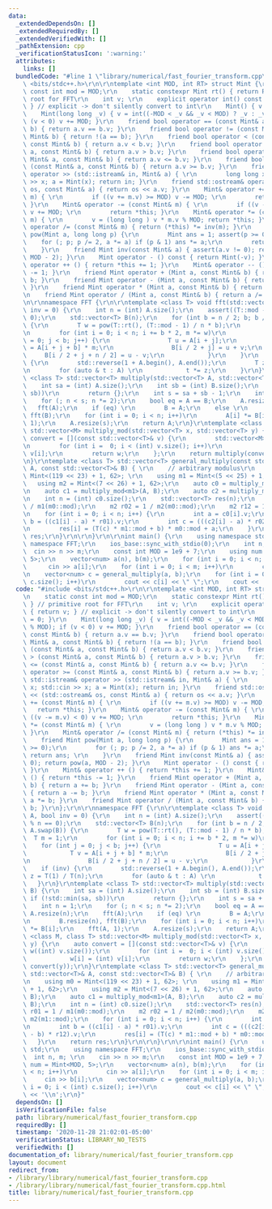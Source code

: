 ```yaml
---
data:
  _extendedDependsOn: []
  _extendedRequiredBy: []
  _extendedVerifiedWith: []
  _pathExtension: cpp
  _verificationStatusIcon: ':warning:'
  attributes:
    links: []
  bundledCode: "#line 1 \"library/numerical/fast_fourier_transform.cpp\"\n#include\
    \ <bits/stdc++.h>\r\n\r\ntemplate <int MOD, int RT> struct Mint {\r\n    static\
    \ const int mod = MOD;\r\n    static constexpr Mint rt() { return RT; } // primitive\
    \ root for FFT\r\n    int v; \r\n    explicit operator int() const { return v;\
    \ } // explicit -> don't silently convert to int\r\n    Mint() { v = 0; }\r\n\
    \    Mint(long long _v) { v = int((-MOD < _v && _v < MOD) ? _v : _v % MOD); if\
    \ (v < 0) v += MOD; }\r\n    friend bool operator == (const Mint& a, const Mint&\
    \ b) { return a.v == b.v; }\r\n    friend bool operator != (const Mint& a, const\
    \ Mint& b) { return !(a == b); }\r\n    friend bool operator < (const Mint& a,\
    \ const Mint& b) { return a.v < b.v; }\r\n    friend bool operator > (const Mint&\
    \ a, const Mint& b) { return a.v > b.v; }\r\n    friend bool operator <= (const\
    \ Mint& a, const Mint& b) { return a.v <= b.v; }\r\n    friend bool operator >=\
    \ (const Mint& a, const Mint& b) { return a.v >= b.v; }\r\n    friend std::istream&\
    \ operator >> (std::istream& in, Mint& a) { \r\n        long long x; std::cin\
    \ >> x; a = Mint(x); return in; }\r\n    friend std::ostream& operator << (std::ostream&\
    \ os, const Mint& a) { return os << a.v; }\r\n    Mint& operator += (const Mint&\
    \ m) { \r\n        if ((v += m.v) >= MOD) v -= MOD; \r\n        return *this;\
    \ }\r\n    Mint& operator -= (const Mint& m) { \r\n        if ((v -= m.v) < 0)\
    \ v += MOD; \r\n        return *this; }\r\n    Mint& operator *= (const Mint&\
    \ m) { \r\n        v = (long long ) v * m.v % MOD; return *this; }\r\n    Mint&\
    \ operator /= (const Mint& m) { return (*this) *= inv(m); }\r\n    friend Mint\
    \ pow(Mint a, long long p) {\r\n        Mint ans = 1; assert(p >= 0);\r\n    \
    \    for (; p; p /= 2, a *= a) if (p & 1) ans *= a;\r\n        return ans; \r\n\
    \    }\r\n    friend Mint inv(const Mint& a) { assert(a.v != 0); return pow(a,\
    \ MOD - 2); }\r\n    Mint operator - () const { return Mint(-v); }\r\n    Mint&\
    \ operator ++ () { return *this += 1; }\r\n    Mint& operator -- () { return *this\
    \ -= 1; }\r\n    friend Mint operator + (Mint a, const Mint& b) { return a +=\
    \ b; }\r\n    friend Mint operator - (Mint a, const Mint& b) { return a -= b;\
    \ }\r\n    friend Mint operator * (Mint a, const Mint& b) { return a *= b; }\r\
    \n    friend Mint operator / (Mint a, const Mint& b) { return a /= b; }\r\n};\r\
    \n\r\nnamespace FFT {\r\n\r\ntemplate <class T> void fft(std::vector<T>& A, bool\
    \ inv = 0) {\r\n    int n = (int) A.size();\r\n    assert((T::mod - 1) % n ==\
    \ 0);\r\n    std::vector<T> B(n);\r\n    for (int b = n / 2; b; b /= 2, A.swap(B))\
    \ {\r\n        T w = pow(T::rt(), (T::mod - 1) / n * b);\r\n        T m = 1;\r\
    \n        for (int i = 0; i < n; i += b * 2, m *= w)\r\n            for (int j\
    \ = 0; j < b; j++) {\r\n                T u = A[i + j];\r\n                T v\
    \ = A[i + j + b] * m;\r\n                B[i / 2 + j] = u + v;\r\n           \
    \     B[i / 2 + j + n / 2] = u - v;\r\n            }\r\n    }\r\n    if (inv)\
    \ {\r\n        std::reverse(1 + A.begin(), A.end());\r\n        T z = T(1) / T(n);\r\
    \n        for (auto & t : A) \r\n            t *= z;\r\n    }\r\n}\r\ntemplate\
    \ <class T> std::vector<T> multiply(std::vector<T> A, std::vector<T> B) {\r\n\
    \    int sa = (int) A.size();\r\n    int sb = (int) B.size();\r\n    if (!std::min(sa,\
    \ sb))\r\n        return {};\r\n    int s = sa + sb - 1;\r\n    int n = 1;\r\n\
    \    for (; n < s; n *= 2);\r\n    bool eq = A == B;\r\n    A.resize(n);\r\n \
    \   fft(A);\r\n    if (eq) \r\n        B = A;\r\n    else \r\n        B.resize(n),\
    \ fft(B);\r\n    for (int i = 0; i < n; i++)\r\n        A[i] *= B[i];\r\n    fft(A,\
    \ 1);\r\n    A.resize(s);\r\n    return A;\r\n}\r\ntemplate <class M, class T>\
    \ std::vector<M> multiply_mod(std::vector<T> x, std::vector<T> y) {\r\n    auto\
    \ convert = [](const std::vector<T>& v) {\r\n        std::vector<M> w((int) v.size());\r\
    \n        for (int i =  0; i < (int) v.size(); i++)\r\n            w[i] = (int)\
    \ v[i];\r\n        return w;\r\n    };\r\n    return multiply(convert(x), convert(y));\r\
    \n}\r\ntemplate <class T> std::vector<T> general_multiply(const std::vector<T>&\
    \ A, const std::vector<T>& B) { \r\n    // arbitrary modulus\r\n    using m0 =\
    \ Mint<(119 << 23) + 1, 62>; \r\n    using m1 = Mint<(5 << 25) + 1, 62>;\r\n \
    \   using m2 = Mint<(7 << 26) + 1, 62>;\r\n    auto c0 = multiply_mod<m0>(A, B);\r\
    \n    auto c1 = multiply_mod<m1>(A, B);\r\n    auto c2 = multiply_mod<m2>(A, B);\r\
    \n    int n = (int) c0.size();\r\n    std::vector<T> res(n);\r\n    m1 r01 = 1\
    \ / m1(m0::mod);\r\n    m2 r02 = 1 / m2(m0::mod);\r\n    m2 r12 = 1 / m2(m1::mod);\r\
    \n    for (int i = 0; i < n; i++) {\r\n        int a = c0[i].v;\r\n        int\
    \ b = ((c1[i] - a) * r01).v;\r\n        int c = (((c2[i] - a) * r02 - b) * r12).v;\r\
    \n        res[i] = (T(c) * m1::mod + b) * m0::mod + a;\r\n    }\r\n    return\
    \ res;\r\n}\r\n\r\n}\r\n\r\nint main() {\r\n    using namespace std;\r\n    using\
    \ namespace FFT;\r\n    ios_base::sync_with_stdio(0);\r\n    int n, m; \r\n  \
    \  cin >> n >> m;\r\n    const int MOD = 1e9 + 7;\r\n    using num = Mint<MOD,\
    \ 5>;\r\n    vector<num> a(n), b(m);\r\n    for (int i = 0; i < n; i++)\r\n  \
    \      cin >> a[i];\r\n    for (int i = 0; i < m; i++)\r\n        cin >> b[i];\r\
    \n    vector<num> c = general_multiply(a, b);\r\n    for (int i = 0; i < (int)\
    \ c.size(); i++)\r\n        cout << c[i] << \" \";\r\n    cout << '\\n';\r\n}\n"
  code: "#include <bits/stdc++.h>\r\n\r\ntemplate <int MOD, int RT> struct Mint {\r\
    \n    static const int mod = MOD;\r\n    static constexpr Mint rt() { return RT;\
    \ } // primitive root for FFT\r\n    int v; \r\n    explicit operator int() const\
    \ { return v; } // explicit -> don't silently convert to int\r\n    Mint() { v\
    \ = 0; }\r\n    Mint(long long _v) { v = int((-MOD < _v && _v < MOD) ? _v : _v\
    \ % MOD); if (v < 0) v += MOD; }\r\n    friend bool operator == (const Mint& a,\
    \ const Mint& b) { return a.v == b.v; }\r\n    friend bool operator != (const\
    \ Mint& a, const Mint& b) { return !(a == b); }\r\n    friend bool operator <\
    \ (const Mint& a, const Mint& b) { return a.v < b.v; }\r\n    friend bool operator\
    \ > (const Mint& a, const Mint& b) { return a.v > b.v; }\r\n    friend bool operator\
    \ <= (const Mint& a, const Mint& b) { return a.v <= b.v; }\r\n    friend bool\
    \ operator >= (const Mint& a, const Mint& b) { return a.v >= b.v; }\r\n    friend\
    \ std::istream& operator >> (std::istream& in, Mint& a) { \r\n        long long\
    \ x; std::cin >> x; a = Mint(x); return in; }\r\n    friend std::ostream& operator\
    \ << (std::ostream& os, const Mint& a) { return os << a.v; }\r\n    Mint& operator\
    \ += (const Mint& m) { \r\n        if ((v += m.v) >= MOD) v -= MOD; \r\n     \
    \   return *this; }\r\n    Mint& operator -= (const Mint& m) { \r\n        if\
    \ ((v -= m.v) < 0) v += MOD; \r\n        return *this; }\r\n    Mint& operator\
    \ *= (const Mint& m) { \r\n        v = (long long ) v * m.v % MOD; return *this;\
    \ }\r\n    Mint& operator /= (const Mint& m) { return (*this) *= inv(m); }\r\n\
    \    friend Mint pow(Mint a, long long p) {\r\n        Mint ans = 1; assert(p\
    \ >= 0);\r\n        for (; p; p /= 2, a *= a) if (p & 1) ans *= a;\r\n       \
    \ return ans; \r\n    }\r\n    friend Mint inv(const Mint& a) { assert(a.v !=\
    \ 0); return pow(a, MOD - 2); }\r\n    Mint operator - () const { return Mint(-v);\
    \ }\r\n    Mint& operator ++ () { return *this += 1; }\r\n    Mint& operator --\
    \ () { return *this -= 1; }\r\n    friend Mint operator + (Mint a, const Mint&\
    \ b) { return a += b; }\r\n    friend Mint operator - (Mint a, const Mint& b)\
    \ { return a -= b; }\r\n    friend Mint operator * (Mint a, const Mint& b) { return\
    \ a *= b; }\r\n    friend Mint operator / (Mint a, const Mint& b) { return a /=\
    \ b; }\r\n};\r\n\r\nnamespace FFT {\r\n\r\ntemplate <class T> void fft(std::vector<T>&\
    \ A, bool inv = 0) {\r\n    int n = (int) A.size();\r\n    assert((T::mod - 1)\
    \ % n == 0);\r\n    std::vector<T> B(n);\r\n    for (int b = n / 2; b; b /= 2,\
    \ A.swap(B)) {\r\n        T w = pow(T::rt(), (T::mod - 1) / n * b);\r\n      \
    \  T m = 1;\r\n        for (int i = 0; i < n; i += b * 2, m *= w)\r\n        \
    \    for (int j = 0; j < b; j++) {\r\n                T u = A[i + j];\r\n    \
    \            T v = A[i + j + b] * m;\r\n                B[i / 2 + j] = u + v;\r\
    \n                B[i / 2 + j + n / 2] = u - v;\r\n            }\r\n    }\r\n\
    \    if (inv) {\r\n        std::reverse(1 + A.begin(), A.end());\r\n        T\
    \ z = T(1) / T(n);\r\n        for (auto & t : A) \r\n            t *= z;\r\n \
    \   }\r\n}\r\ntemplate <class T> std::vector<T> multiply(std::vector<T> A, std::vector<T>\
    \ B) {\r\n    int sa = (int) A.size();\r\n    int sb = (int) B.size();\r\n   \
    \ if (!std::min(sa, sb))\r\n        return {};\r\n    int s = sa + sb - 1;\r\n\
    \    int n = 1;\r\n    for (; n < s; n *= 2);\r\n    bool eq = A == B;\r\n   \
    \ A.resize(n);\r\n    fft(A);\r\n    if (eq) \r\n        B = A;\r\n    else \r\
    \n        B.resize(n), fft(B);\r\n    for (int i = 0; i < n; i++)\r\n        A[i]\
    \ *= B[i];\r\n    fft(A, 1);\r\n    A.resize(s);\r\n    return A;\r\n}\r\ntemplate\
    \ <class M, class T> std::vector<M> multiply_mod(std::vector<T> x, std::vector<T>\
    \ y) {\r\n    auto convert = [](const std::vector<T>& v) {\r\n        std::vector<M>\
    \ w((int) v.size());\r\n        for (int i =  0; i < (int) v.size(); i++)\r\n\
    \            w[i] = (int) v[i];\r\n        return w;\r\n    };\r\n    return multiply(convert(x),\
    \ convert(y));\r\n}\r\ntemplate <class T> std::vector<T> general_multiply(const\
    \ std::vector<T>& A, const std::vector<T>& B) { \r\n    // arbitrary modulus\r\
    \n    using m0 = Mint<(119 << 23) + 1, 62>; \r\n    using m1 = Mint<(5 << 25)\
    \ + 1, 62>;\r\n    using m2 = Mint<(7 << 26) + 1, 62>;\r\n    auto c0 = multiply_mod<m0>(A,\
    \ B);\r\n    auto c1 = multiply_mod<m1>(A, B);\r\n    auto c2 = multiply_mod<m2>(A,\
    \ B);\r\n    int n = (int) c0.size();\r\n    std::vector<T> res(n);\r\n    m1\
    \ r01 = 1 / m1(m0::mod);\r\n    m2 r02 = 1 / m2(m0::mod);\r\n    m2 r12 = 1 /\
    \ m2(m1::mod);\r\n    for (int i = 0; i < n; i++) {\r\n        int a = c0[i].v;\r\
    \n        int b = ((c1[i] - a) * r01).v;\r\n        int c = (((c2[i] - a) * r02\
    \ - b) * r12).v;\r\n        res[i] = (T(c) * m1::mod + b) * m0::mod + a;\r\n \
    \   }\r\n    return res;\r\n}\r\n\r\n}\r\n\r\nint main() {\r\n    using namespace\
    \ std;\r\n    using namespace FFT;\r\n    ios_base::sync_with_stdio(0);\r\n  \
    \  int n, m; \r\n    cin >> n >> m;\r\n    const int MOD = 1e9 + 7;\r\n    using\
    \ num = Mint<MOD, 5>;\r\n    vector<num> a(n), b(m);\r\n    for (int i = 0; i\
    \ < n; i++)\r\n        cin >> a[i];\r\n    for (int i = 0; i < m; i++)\r\n   \
    \     cin >> b[i];\r\n    vector<num> c = general_multiply(a, b);\r\n    for (int\
    \ i = 0; i < (int) c.size(); i++)\r\n        cout << c[i] << \" \";\r\n    cout\
    \ << '\\n';\r\n}"
  dependsOn: []
  isVerificationFile: false
  path: library/numerical/fast_fourier_transform.cpp
  requiredBy: []
  timestamp: '2020-11-28 21:02:01-05:00'
  verificationStatus: LIBRARY_NO_TESTS
  verifiedWith: []
documentation_of: library/numerical/fast_fourier_transform.cpp
layout: document
redirect_from:
- /library/library/numerical/fast_fourier_transform.cpp
- /library/library/numerical/fast_fourier_transform.cpp.html
title: library/numerical/fast_fourier_transform.cpp
---
```

